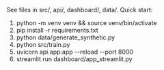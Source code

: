 See files in src/, api/, dashboard/, data/.
Quick start:
1. python -m venv venv && source venv/bin/activate
2. pip install -r requirements.txt
3. python data/generate_synthetic.py
4. python src/train.py
5. uvicorn api.app:app --reload --port 8000
6. streamlit run dashboard/app_streamlit.py
